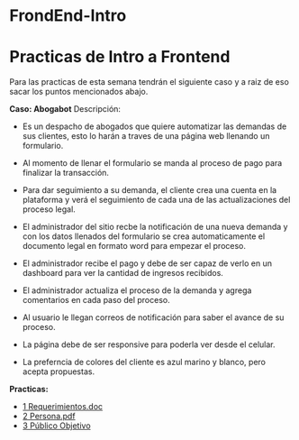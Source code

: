 # FrondEnd-Intro
# Practicas de Intro a Frontend

Para las practicas de esta semana tendrán el siguiente caso y a raiz de eso sacar los puntos mencionados abajo.

**Caso: Abogabot** 
Descripción:

- Es un despacho de abogados que quiere automatizar las demandas de sus clientes, esto lo harán a traves de una página web llenando un formulario.

- Al momento de llenar el formulario se manda al proceso de pago para finalizar la transacción.

- Para dar seguimiento a su demanda, el cliente crea una cuenta en la plataforma y verá el seguimiento de cada una de las actualizaciones del proceso legal.

- El administrador del sitio recbe la notificación de una nueva demanda y con los datos llenados del formulario se crea automaticamente el documento legal en formato word para empezar el proceso.

- El administrador recibe el pago y debe de ser capaz de verlo en un dashboard para ver la cantidad de ingresos recibidos.

- El administrador actualiza el proceso de la demanda y agrega comentarios en cada paso del proceso.

- Al usuario le llegan correos de notificación para saber el avance de su proceso.

- La página debe de ser responsive para poderla ver desde el celular.

- La preferncia de colores del cliente es azul marino y blanco, pero acepta propuestas.

**Practicas:**
* [1 Requerimientos.doc](https://github.com/CuellarCarlos28/FrondEnd-Intro/blob/main/Documentos/1.-Reqierimientos.doc)
* [2 Persona.pdf](https://github.com/CuellarCarlos28/FrondEnd-Intro/blob/main/Documentos/2.-persona.pdf)
* [3 Público Objetivo](https://github.com/CuellarCarlos28/FrondEnd-Intro/blob/main/Documentos/3.-%20P%C3%BAblico%20Objetivo.png)
